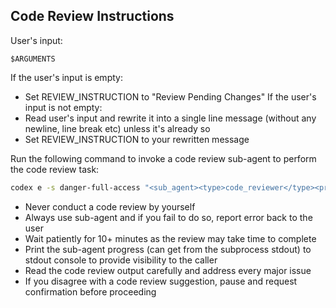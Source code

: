 ## Code Review Instructions

User's input:
```text
$ARGUMENTS
```

If the user's input is empty:
   - Set REVIEW_INSTRUCTION to "Review Pending Changes"
If the user's input is not empty:
   - Read user's input and rewrite it into a single line message (without any newline, line break etc) unless it's already so
   - Set REVIEW_INSTRUCTION to your rewritten message

Run the following command to invoke a code review sub-agent to perform the code review task:
```sh
codex e -s danger-full-access "<sub_agent><type>code_reviewer</type><prompt>REVIEW_INSTRUCTION</prompt></sub_agent>"
```

- Never conduct a code review by yourself
- Always use sub-agent and if you fail to do so, report error back to the user
- Wait patiently for 10+ minutes as the review may take time to complete
- Print the sub-agent progress (can get from the subprocess stdout) to stdout console to provide visibility to the caller
- Read the code review output carefully and address every major issue
- If you disagree with a code review suggestion, pause and request confirmation before proceeding
